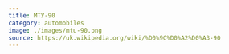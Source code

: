 ```yaml
---
title: МТУ-90
category: automobiles
image: ./images/mtu-90.png
source: https://uk.wikipedia.org/wiki/%D0%9C%D0%A2%D0%A3-90
---
```

